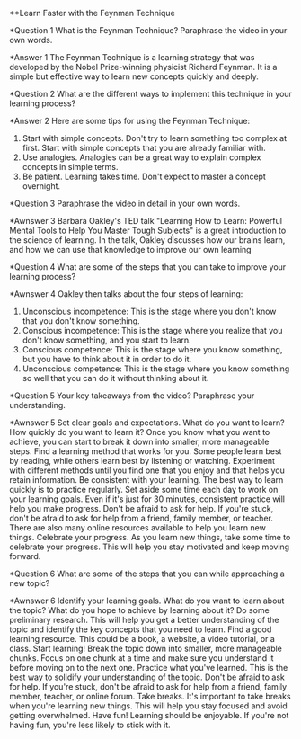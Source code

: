**Learn Faster with the Feynman Technique

*Question 1
What is the Feynman Technique? Paraphrase the video in your own words.

*Answer 1
The Feynman Technique is a learning strategy that was developed by the Nobel Prize-winning physicist Richard Feynman. It is a simple but effective way to learn new concepts quickly and deeply.

*Question 2
What are the different ways to implement this technique in your learning process?

*Answer 2
Here are some tips for using the Feynman Technique:

1. Start with simple concepts. Don't try to learn something too complex at first. Start with simple concepts that you are already familiar with.
2. Use analogies. Analogies can be a great way to explain complex concepts in simple terms.
3. Be patient. Learning takes time. Don't expect to master a concept overnight.

*Question 3
Paraphrase the video in detail in your own words.

*Awnswer 3
Barbara Oakley's TED talk "Learning How to Learn: Powerful Mental Tools to Help You Master Tough Subjects" is a great introduction to the science of learning. In the talk, Oakley discusses how our brains learn, and how we can use that knowledge to improve our own learning

*Question 4
What are some of the steps that you can take to improve your learning process?

*Awnswer 4
Oakley then talks about the four steps of learning:

1. Unconscious incompetence: This is the stage where you don't know that you don't know something.
2. Conscious incompetence: This is the stage where you realize that you don't know something, and you start to learn.
3. Conscious competence: This is the stage where you know something, but you have to think about it in order to do it.
4. Unconscious competence: This is the stage where you know something so well that you can do it without thinking about it.


*Question 5
Your key takeaways from the video? Paraphrase your understanding.

*Awnswer 5 
Set clear goals and expectations. What do you want to learn? How quickly do you want to learn it? Once you know what you want to achieve, you can start to break it down into smaller, more manageable steps.
Find a learning method that works for you. Some people learn best by reading, while others learn best by listening or watching. Experiment with different methods until you find one that you enjoy and that helps you retain information.
Be consistent with your learning. The best way to learn quickly is to practice regularly. Set aside some time each day to work on your learning goals. Even if it's just for 30 minutes, consistent practice will help you make progress.
Don't be afraid to ask for help. If you're stuck, don't be afraid to ask for help from a friend, family member, or teacher. There are also many online resources available to help you learn new things.
Celebrate your progress. As you learn new things, take some time to celebrate your progress. This will help you stay motivated and keep moving forward.

*Question 6
What are some of the steps that you can while approaching a new topic?

*Awnswer 6
Identify your learning goals. What do you want to learn about the topic? What do you hope to achieve by learning about it?
Do some preliminary research. This will help you get a better understanding of the topic and identify the key concepts that you need to learn.
Find a good learning resource. This could be a book, a website, a video tutorial, or a class.
Start learning! Break the topic down into smaller, more manageable chunks. Focus on one chunk at a time and make sure you understand it before moving on to the next one.
Practice what you've learned. This is the best way to solidify your understanding of the topic.
Don't be afraid to ask for help. If you're stuck, don't be afraid to ask for help from a friend, family member, teacher, or online forum.
Take breaks. It's important to take breaks when you're learning new things. This will help you stay focused and avoid getting overwhelmed.
Have fun! Learning should be enjoyable. If you're not having fun, you're less likely to stick with it.

